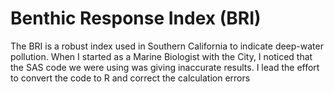 # Benthic Response Index (BRI)

The BRI is a robust index used in Southern California to indicate deep-water pollution. When I started as a Marine Biologist with the City, I noticed 
that the SAS code we were using was giving inaccurate results. I lead the effort to convert the code to R and correct the calculation errors

